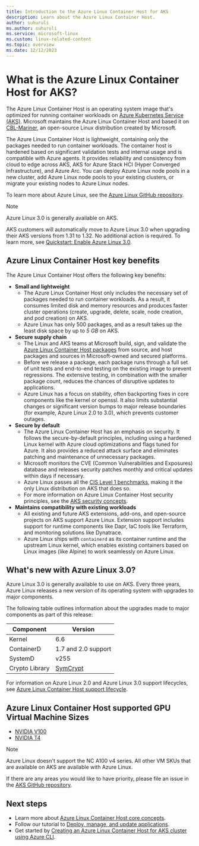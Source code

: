 ```yaml
---
title: Introduction to the Azure Linux Container Host for AKS
description: Learn about the Azure Linux Container Host.
author: suhuruli
ms.author: suhuruli
ms.service: microsoft-linux
ms.custom: linux-related-content
ms.topic: overview
ms.date: 12/12/2023
---
```


# What is the Azure Linux Container Host for AKS?

The Azure Linux Container Host is an operating system image that's optimized for running container workloads on [Azure Kubernetes Service (AKS)](/azure/aks/intro-kubernetes). Microsoft maintains the Azure Linux Container Host and based it on [CBL-Mariner][cbl-mariner], an open-source Linux distribution created by Microsoft.

The Azure Linux Container Host is lightweight, containing only the packages needed to run container workloads. The container host is hardened based on significant validation tests and internal usage and is compatible with Azure agents. It provides reliability and consistency from cloud to edge across AKS, AKS for Azure Stack HCI (Hyper Converged Infrastructure), and Azure Arc. You can deploy Azure Linux node pools in a new cluster, add Azure Linux node pools to your existing clusters, or migrate your existing nodes to Azure Linux nodes.

To learn more about Azure Linux, see the [Azure Linux GitHub repository](https://github.com/microsoft/CBL-Mariner).

> [!NOTE]
> Azure Linux 3.0 is generally available on AKS. 
>
> AKS customers will automatically move to Azure Linux 3.0 when upgrading their AKS versions from 1.31 to 1.32. No additional action is required.
> To learn more, see [Quickstart: Enable Azure Linux 3.0](./how-to-enable-azure-linux-3.md).

## Azure Linux Container Host key benefits

The Azure Linux Container Host offers the following key benefits:

- **Small and lightweight**
  - The Azure Linux Container Host only includes the necessary set of packages needed to run container workloads. As a result, it consumes limited disk and memory resources and produces faster cluster operations (create, upgrade, delete, scale, node creation, and pod creation) on AKS.
  - Azure Linux has only 500 packages, and as a result takes up the least disk space by up to *5 GB* on AKS.
- **Secure supply chain**
  - The Linux and AKS teams at Microsoft build, sign, and validate the [Azure Linux Container Host packages][azure-linux-packages] from source, and host packages and sources in Microsoft-owned and secured platforms.
  - Before we release a package, each package runs through a full set of unit tests and end-to-end testing on the existing image to prevent regressions. The extensive testing, in combination with the smaller package count, reduces the chances of disruptive updates to applications.
  - Azure Linux has a focus on stability, often backporting fixes in core components like the kernel or openssl. It also limits substantial changes or significant version bumps to major release boundaries (for example, Azure Linux 2.0 to 3.0), which prevents customer outages.
- **Secure by default**
  - The Azure Linux Container Host has an emphasis on security. It follows the secure-by-default principles, including using a hardened Linux kernel with Azure cloud optimizations and flags tuned for Azure. It also provides a reduced attack surface and eliminates patching and maintenance of unnecessary packages.
  - Microsoft monitors the CVE (Common Vulnerabilities and Exposures) database and releases security patches monthly and critical updates within days if necessary.
  - Azure Linux passes all the [CIS Level 1 benchmarks][cis-benchmarks], making it the only Linux distribution on AKS that does so.
  - For more information on Azure Linux Container Host security principles, see the [AKS security concepts](/azure/aks/concepts-security).
- **Maintains compatibility with existing workloads**
  - All existing and future AKS extensions, add-ons, and open-source projects on AKS support Azure Linux. Extension support includes support for runtime components like Dapr, IaC tools like Terraform, and monitoring solutions like Dynatrace.
  - Azure Linux ships with `containerd` as its container runtime and the upstream Linux kernel, which enables existing containers based on Linux images (like Alpine) to work seamlessly on Azure Linux.

## What's new with Azure Linux 3.0?

Azure Linux 3.0 is generally available to use on AKS. Every three years, Azure Linux releases a new version of its operating system with upgrades to major components. 

The following table outlines information about the upgrades made to major components as part of this release: 

|Component| Version|
|--|--|
|Kernel| 6.6 |
|ContainerD| 1.7 and 2.0 support |
|SystemD | v255 | 
|Crypto Library| [SymCrypt](https://github.com/microsoft/SymCrypt)

For information on Azure Linux 2.0 and Azure Linux 3.0 support lifecycles, see [Azure Linux Container Host support lifecycle](./support-cycle.md).

## Azure Linux Container Host supported GPU Virtual Machine Sizes

- [NVIDIA V100][nvidia-v100]
- [NVIDIA T4][nvidia-t4]

> [!NOTE]
> Azure Linux doesn't support the NC A100 v4 series. All other VM SKUs that are available on AKS are available with Azure Linux.
>
> If there are any areas you would like to have priority, please file an issue in the [AKS GitHub repository](https://github.com/Azure/AKS/issues).

## Next steps

- Learn more about [Azure Linux Container Host core concepts](./concepts-core.md).
- Follow our tutorial to [Deploy, manage, and update applications](./tutorial-azure-linux-create-cluster.md).
- Get started by [Creating an Azure Linux Container Host for AKS cluster using Azure CLI](./quickstart-azure-cli.md).

<!-- LINKS - internal -->
[nvidia-v100]: /azure/virtual-machines/ncv3-series
[nvidia-t4]: /azure/virtual-machines/nct4-v3-series
[cis-benchmarks]: /azure/aks/cis-azure-linux

<!-- LINKS - external -->
[cbl-mariner]: https://github.com/microsoft/CBL-Mariner
[azure-linux-packages]: https://packages.microsoft.com/cbl-mariner/2.0/prod/

